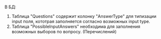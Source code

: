 В БД:
  1. Таблица "Questions" содержит колонку "AnswerType" для типизации input поля, кототрая заполняется согласно возможных input type.
  2. Таблица "PossibleInputAnswers" необходима для заполнения возможных выборов по вопросу. (Перечислений)
